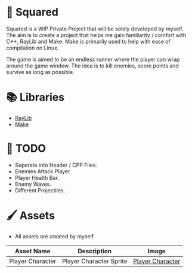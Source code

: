 # 📌 Squared

Squared is a WIP Private Project that will be solely developed by myself. The aim is to create a project that helps me gain familiarity / comfort with C++, RayLib and Make. Make is primarily used to help with ease of compilation on Linux. 

The game is aimed to be an endless runner where the player can wrap around the game window. The idea is to kill enemies, score points and survive as long as possible.

# 📚 Libraries

- [RayLib](https://github.com/raysan5/raylib)
- [Make](https://developers.make.com/api-documentation/make-api-documentation)

# 🔧 TODO

- Seperate into Header / CPP Files.
- Enemies Attack Player.
- Player Health Bar.
- Enemy Waves.
- Different Projectiles.

# 🖌️ Assets
- All assets are created by myself.

| Asset Name       | Description           | Image                        |
|------------------|-----------------------|----------------------------------|
| Player Character | Player Character Sprite | [Player Character](/Resources/Assets/Player.png)     |